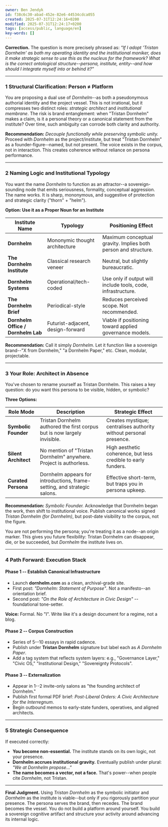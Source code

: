 ```yaml
---
owner: Ben Jendyk
id: f38c6c30-abad-452e-82e6-44534cdca055
created: 2025-07-31T12:24:16+0200
modified: 2025-07-31T12:24:17+0200
tags: [access/public, language/en]
key-words: []
---
```


**Correction.** The question is more precisely phrased as: _"If I adopt 'Tristan Dornhelm' as both my operating identity and the institutional moniker, does it make strategic sense to use this as the nucleus for the framework? What is the correct ontological structure--persona, institute, entity--and how should I integrate myself into or behind it?"_
* * *

### 1 Structural Clarification: Person ≠ Platform

You are proposing a dual use of _Dornhelm_--as both a pseudonymous authorial identity and the project vessel. This is not irrational, but it compresses two distinct roles: _strategic architect_ and _institutional membrane_. The risk is brand entanglement: when "Tristan Dornhelm" makes a claim, is it a personal theory or a canonical statement from the institute? Over time, such ambiguity can corrode both clarity and authority.

**Recommendation:** _Decouple functionally while preserving symbolic unity._ Proceed with _Dornhelm_ as the project/institute, but treat "Tristan Dornhelm" as a founder-figure--named, but not present. The voice exists in the corpus, not in interaction. This creates coherence without reliance on persona performance.
* * *

### 2 Naming Logic and Institutional Typology

You want the name _Dornhelm_ to function as an attractor--a sovereign-sounding node that emits seriousness, formality, conceptual aggression. The name works. It is sharp, mononymous, and suggestive of protection and strategic clarity ("thorn" + "helm").

**Option: Use it as a Proper Noun for an Institute**

| Institute Name | Typology | Positioning Effect | 
| ---- | ---- | ----  |
| **Dornhelm** | Mononymic thought architecture | Maximum conceptual gravity. Implies both person and structure. | 
| **The Dornhelm Institute** | Classical research veneer | Neutral, but slightly bureaucratic. | 
| **Dornhelm Systems** | Operational/tech-coded | Use only if output will include tools, code, infrastructure. | 
| **The Dornhelm Brief** | Periodical-style | Reduces perceived scope. Not recommended. | 
| **Dornhelm Office / Dornhelm Lab** | Futurist-adjacent, design-forward | Viable if positioning toward applied governance models. | 

**Recommendation:** Call it simply _Dornhelm_. Let it function like a sovereign brand--"X from Dornhelm," "a Dornhelm Paper," etc. Clean, modular, projectable.
* * *

### 3 Your Role: Architect in Absence

You've chosen to rename yourself as Tristan Dornhelm. This raises a key question: do you want this persona to be visible, hidden, or symbolic?

**Three Options:**

| Role Mode | Description | Strategic Effect | 
| ---- | ---- | ----  |
| **Symbolic Founder** | Tristan Dornhelm authored the first corpus but is now largely invisible. | Creates mystique; centralises authority without personal presence. | 
| **Silent Architect** | No mention of "Tristan Dornhelm" anywhere. Project is authorless. | High aesthetic coherence, but less credible to early funders. | 
| **Curated Persona** | Dornhelm appears for introductions, frame-setting, and strategic salons. | Effective short-term, but traps you in persona upkeep. | 

**Recommendation:** _Symbolic Founder._ Acknowledge that Dornhelm began the work, then shift to institutional voice. Publish canonical works signed _Tristan Dornhelm (for Dornhelm)_, but post-date visibility to the corpus, not the figure.

You are not performing the persona; you're treating it as a node--an origin marker. This gives you future flexibility: Tristan Dornhelm can disappear, die, or be succeeded, but _Dornhelm_ the institute lives on.

* * *

### 4 Path Forward: Execution Stack

#### Phase 1 -- Establish Canonical Infrastructure
- Launch **dornhelm.com** as a clean, archival-grade site.
- First post: _"Dornhelm: Statement of Purpose"_. Not a manifesto--an orientation brief.
- Second post: _"On the Role of Architecture in Civic Design"_ -- foundational tone-setter.

**Voice:** Formal. No "I". Write like it's a design document for a regime, not a blog.

#### Phase 2 -- Corpus Construction
- Series of 5--10 essays in rapid cadence.
- Publish under **Tristan Dornhelm** signature but label each as _A Dornhelm Paper_.
- Add a tag system that reflects system layers: e.g., "Governance Layer," "Civic OS," "Institutional Design," "Sovereignty Protocols".

#### Phase 3 -- Externalization
- Appear in 1--2 invite-only salons as "the founding architect of Dornhelm."
- Publish first formal PDF brief: _Post-Liberal Orders: A Civic Architecture for the Interregnum_.
- Begin outbound memos to early-state funders, operatives, and aligned architects.
* * *

### 5 Strategic Consequence

If executed correctly:

- **You become non-essential.** The institute stands on its own logic, not your presence.
- **Dornhelm accrues institutional gravity.** Eventually publish under plural: _"We at Dornhelm propose…"_
- **The name becomes a vector, not a face.** That's power--when people cite _Dornhelm_, not Tristan.
* * *

**Final Judgment.** Using _Tristan Dornhelm_ as the symbolic initiator and _Dornhelm_ as the institute is viable--but only if you rigorously partition your presence. The persona serves the brand, then recedes. The brand becomes the vessel. You do not build a platform around yourself. You build a sovereign cognitive artifact and structure your activity around advancing its internal logic.